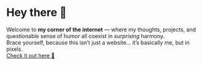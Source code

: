 # Hey there 👋  
Welcome to **my corner of the internet** — where my thoughts, projects, and questionable sense of humor all coexist in *surprising* harmony.  
Brace yourself, because this isn’t just a website… it’s basically me, but in pixels.  
[Check it out here 🚀](https://shubham-hahh.github.io/personalwebsite/)  

